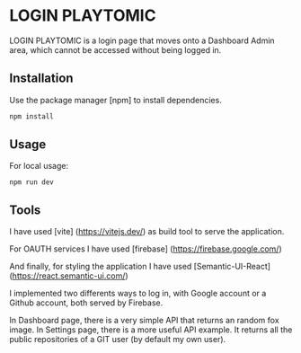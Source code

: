 # LOGIN PLAYTOMIC

LOGIN PLAYTOMIC is a login page that moves onto a Dashboard Admin area, which cannot be accessed without being logged in.

## Installation

Use the package manager [npm] to install dependencies.

```bash
npm install
```

## Usage

For local usage:

```
npm run dev
```

## Tools

I have used [vite] (https://vitejs.dev/) as build tool to serve the application.

For OAUTH services I have used [firebase] (https://firebase.google.com/) 

And finally, for styling the application I have used [Semantic-UI-React] (https://react.semantic-ui.com/)

I implemented two differents ways to log in, with Google account or a Github account, both served by Firebase.

In Dashboard page, there is a very simple API that returns an random fox image. In Settings page, there is a more useful API example. It returns all the public repositories of a GIT user (by default my own user).